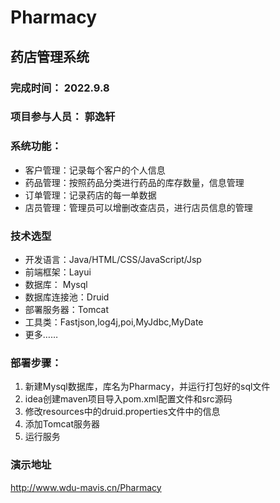 # Pharmacy

## 药店管理系统

### 完成时间： 2022.9.8 

###  项目参与人员： 郭逸轩

### 系统功能：

- 客户管理：记录每个客户的个人信息
- 药品管理：按照药品分类进行药品的库存数量，信息管理
- 订单管理：记录药店的每一单数据
- 店员管理：管理员可以增删改查店员，进行店员信息的管理

### 技术选型

- 开发语言：Java/HTML/CSS/JavaScript/Jsp
- 前端框架：Layui
- 数据库： Mysql
- 数据库连接池：Druid
- 部署服务器：Tomcat
- 工具类：Fastjson,log4j,poi,MyJdbc,MyDate
- 更多……

### 部署步骤：

1. 新建Mysql数据库，库名为Pharmacy，并运行打包好的sql文件
2. idea创建maven项目导入pom.xml配置文件和src源码
3. 修改resources中的druid.properties文件中的信息
4. 添加Tomcat服务器
5. 运行服务

### 演示地址

http://www.wdu-mavis.cn/Pharmacy
